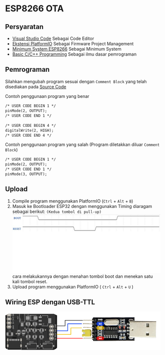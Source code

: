 # **ESP8266 OTA**

## Persyaratan

- [Visual Studio Code](https://code.visualstudio.com/) Sebagai Code Editor
- [Ekstensi PlatformIO](https://platformio.org/install/ide?install=vscode) Sebagai Firmware Project Management
- [Minimum System ESP8266](https://github.com/B401-Robotics/wortel-firmware/tree/d97f6dfef85b5bb57e3d870195ed629ec6796cab/hardware) Sebagai Minimum System
- [Basic C/C++ Programming](https://www.geeksforgeeks.org/cpp-programming-basics/) Sebagai ilmu dasar pemrograman

## Pemrograman

Silahkan mengubah program sesuai dengan `Comment Block` yang telah disediakan pada [Source Code](https://github.com/B401-Robotics/wortel-firmware/blob/d97f6dfef85b5bb57e3d870195ed629ec6796cab/firmware/src/main.cpp)

Contoh penggunaan program yang benar

```
/* USER CODE BEGIN 1 */
pinMode(2, OUTPUT);
/* USER CODE END 1 */

/* USER CODE BEGIN 4 */
digitalWrite(2, HIGH);
/* USER CODE END 4 */
```

Contoh penggunaan program yang salah (Program diletakkan diluar `Comment Block`)

```
/* USER CODE BEGIN 1 */
pinMode(2, OUTPUT);
/* USER CODE END 1 */
pinMode(3, OUTPUT);
```

## Upload

1. Compile program menggunakan PlatformIO (`Ctrl` + `Alt` + `B`)
2. Masuk ke Bootloader ESP32 dengan menggunakan Timing diaragam sebagai berikut: `(Kedua tombol di pull-up)`  
   ![Timing Diagram](../images/Timing_diagram1.jpeg)
   cara melakukannya dengan menahan tombol boot dan menekan satu kali tombol reset.
3. Upload program menggunakan PlatformIO ( `Ctrl` + `Alt` + `U` )

## Wiring ESP dengan USB-TTL

![Wiring](../images/wiring.png)